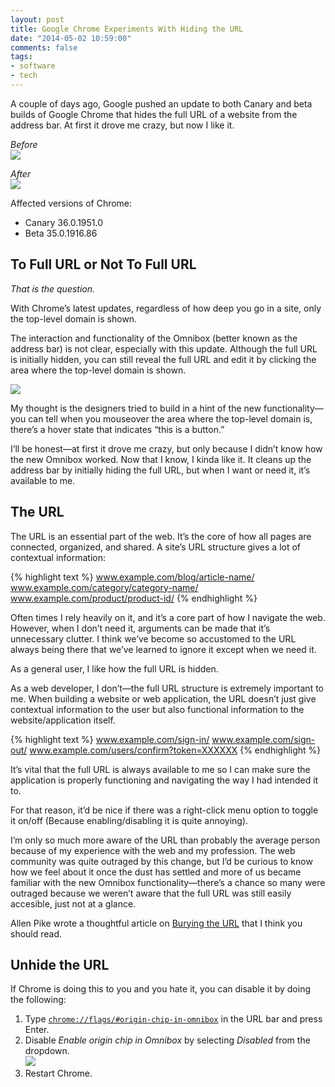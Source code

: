 ```yaml
---
layout: post
title: Google Chrome Experiments With Hiding the URL
date: "2014-05-02 10:59:00"
comments: false
tags:
- software
- tech
---
```


A couple of days ago, Google pushed an update to both Canary and beta builds of Google Chrome that hides the full URL of a website from the address bar. At first it drove me crazy, but now I like it.

<!--more-->

*Before*  
![](/assets/images/blog/2014/google-chrome-experiments-with-hiding-the-url/chrome-url-before.png)

*After*  
![](/assets/images/blog/2014/google-chrome-experiments-with-hiding-the-url/chrome-url-after.png)

Affected versions of Chrome:  

- Canary 36.0.1951.0
- Beta 35.0.1916.86

## To Full URL or Not To Full URL

*That is the question.*

With Chrome’s latest updates, regardless of how deep you go in a site, only the top-level domain is shown.

The interaction and functionality of the Omnibox (better known as the address bar) is not clear, especially with this update. Although the full URL is initially hidden, you can still reveal the full URL and edit it by clicking the area where the top-level domain is shown.

![](/assets/images/blog/2014/google-chrome-experiments-with-hiding-the-url/chrome-omnibox.gif)

My thought is the designers tried to build in a hint of the new functionality&mdash;you can tell when you mouseover the area where the top-level domain is, there’s a hover state that indicates &ldquo;this is a button.&rdquo;

I’ll be honest&mdash;at first it drove me crazy, but only because I didn’t know how the new Omnibox worked. Now that I know, I kinda like it. It cleans up the address bar by initially hiding the full URL, but when I want or need it, it’s available to me.

## The URL

The URL is an essential part of the web. It’s the core of how all pages are connected, organized, and shared. A site’s URL structure gives a lot of contextual information:

{% highlight text %}
www.example.com/blog/article-name/
www.example.com/category/category-name/
www.example.com/product/product-id/
{% endhighlight %}

Often times I rely heavily on it, and it’s a core part of how I navigate the web. However, when I don’t need it, arguments can be made that it’s unnecessary clutter. I think we’ve become so accustomed to the URL always being there that we’ve learned to ignore it except when we need it.

As a general user, I like how the full URL is hidden.

As a web developer, I don’t&mdash;the full URL structure is extremely important to me. When building a website or web application, the URL doesn’t just give contextual information to the user but also functional information to the website/application itself.

{% highlight text %}
www.example.com/sign-in/
www.example.com/sign-out/
www.example.com/users/confirm?token=XXXXXX
{% endhighlight %}

It’s vital that the full URL is always available to me so I can make sure the application is properly functioning and navigating the way I had intended it to.

For that reason, it’d be nice if there was a right-click menu option to toggle it on/off (Because enabling/disabling it is quite annoying).

I’m only so much more aware of the URL than probably the average person because of my experience with the web and my profession. The web community was quite outraged by this change, but I’d be curious to know how we feel about it once the dust has settled and more of us became familiar with the new Omnibox functionality&mdash;there’s a chance so many were outraged because we weren’t aware that the full URL was still easily accesible, just not at a glance.

Allen Pike wrote a thoughtful article on <a href="http://www.allenpike.com/2014/burying-the-url/" target="_blank">Burying the URL</a> that I think you should read.

## Unhide the URL

If Chrome is doing this to you and you hate it, you can disable it by doing the following:

1. Type [`chrome://flags/#origin-chip-in-omnibox`](chrome://flags/#origin-chip-in-omnibox) in the URL bar and press Enter.
2. Disable *Enable origin chip in Omnibox* by selecting *Disabled* from the dropdown.  
![](/assets/images/blog/2014/google-chrome-experiments-with-hiding-the-url/chrome-url-unhide.png)
3. Restart Chrome.